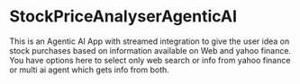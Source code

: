 # StockPriceAnalyserAgenticAI
This is an Agentic AI App with streamed integration to give the user idea on stock purchases based on information available on Web and yahoo finance. You have options here to select only web search or info from yahoo finance or multi ai agent which gets info from both.

